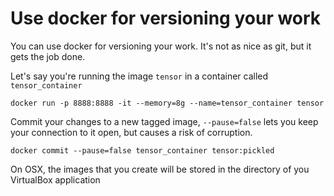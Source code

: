 # Use docker for versioning your work

You can use docker for versioning your work. It's not as nice as git, but it gets the job done.

Let's say you're running the image `tensor` in a container called `tensor_container`

    docker run -p 8888:8888 -it --memory=8g --name=tensor_container tensor


Commit your changes to a new tagged image, `--pause=false` lets you keep your connection to it open, but causes a risk of corruption.

    docker commit --pause=false tensor_container tensor:pickled

On OSX, the images that you create will be stored in the directory of you VirtualBox application
